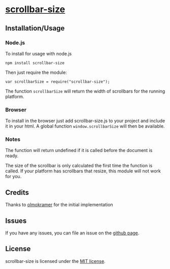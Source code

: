 # [scrollbar-size](https://github.com/olympicsoftware/scrollbar-size)

## <a name="installation-usage"></a>Installation/Usage

### Node.js

To install for usage with node.js

    npm install scrollbar-size

Then just require the module:

    var scrollbarSize = require("scrollbar-size");

The function `scrollbarSize` will return the width of scrollbars for the running
platform.

### Browser

To install in the browser just add scrollbar-size.js to your project and include
it in your html. A global function `window.scrollbarSize` will then be
available.

### Notes

The function will return undefined if it is called before the document is ready.

The size of the scrollbar is only calculated the first time the function is
called. If your platform has scrollbars that resize, this module will not work
for you.

## Credits

Thanks to [olmokramer](https://github.com/olmokramer/) for the initial
implementation

## <a name="issues"></a>Issues

If you have any issues, you can file an issue on the
[github page](https://github.com/olympicsoftware/scrollbar-size/issues).

## <a name="license"></a>License

scrollbar-size is licensed under the [MIT license](LICENSE).
